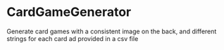 # CardGameGenerator
Generate card games with a consistent image on the back, and different strings for each card ad provided in a csv file
